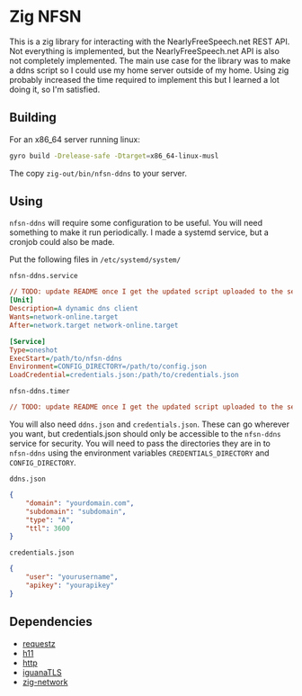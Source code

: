 # Zig NFSN

This is a zig library for interacting with the NearlyFreeSpeech.net REST API. 
Not everything is implemented, but the NearlyFreeSpeech.net API is also not completely implemented.
The main use case for the library was to make a ddns script so I could use my home server outside of my home.
Using zig probably increased the time required to implement this but I learned a lot doing it, so I'm satisfied.

## Building

For an x86_64 server running linux:

``` sh
gyro build -Drelease-safe -Dtarget=x86_64-linux-musl
```

The copy `zig-out/bin/nfsn-ddns` to your server.

## Using

`nfsn-ddns` will require some configuration to be useful. You will need something to make it run periodically. 
I made a systemd service, but a cronjob could also be made.

Put the following files in `/etc/systemd/system/`

`nfsn-ddns.service`
``` ini
// TODO: update README once I get the updated script uploaded to the server
[Unit]
Description=A dynamic dns client
Wants=network-online.target
After=network.target network-online.target

[Service]
Type=oneshot
ExecStart=/path/to/nfsn-ddns
Environment=CONFIG_DIRECTORY=/path/to/config.json
LoadCredential=credentials.json:/path/to/credentials.json
```

`nfsn-ddns.timer`
``` ini
// TODO: update README once I get the updated script uploaded to the server
```

You will also need `ddns.json` and `credentials.json`. These can go wherever you want, but credentials.json should only be accessible to the `nfsn-ddns` service for security.
You will need to pass the directories they are in to `nfsn-ddns` using the environment variables `CREDENTIALS_DIRECTORY` and `CONFIG_DIRECTORY`.

`ddns.json`
``` json
{
    "domain": "yourdomain.com",
    "subdomain": "subdomain",
    "type": "A",
    "ttl": 3600
}
```

`credentials.json`
``` json
{
    "user": "yourusername",
    "apikey": "yourapikey"
}
```

## Dependencies

- [requestz](https://github.com/ducdetronquito/requestz)
- [h11](https://github.com/ducdetronquito/h11)
- [http](https://github.com/ducdetronquito/http)
- [iguanaTLS](https://github.com/alexnask/iguanaTLS)
- [zig-network](https://github.com/MasterQ32/zig-network)
